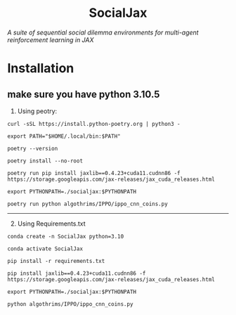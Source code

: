 <h1 align="center">SocialJax</h1>

*A suite of sequential social dilemma environments for multi-agent reinforcement learning in JAX*



# Installation

make sure you have python 3.10.5
---

1. Using peotry:
  ```
  curl -sSL https://install.python-poetry.org | python3 -
  ```
  ```
  export PATH="$HOME/.local/bin:$PATH"
  ```
  ```
  poetry --version
  ```
  ```
  poetry install --no-root
  ```
  ```
  poetry run pip install jaxlib==0.4.23+cuda11.cudnn86 -f https://storage.googleapis.com/jax-releases/jax_cuda_releases.html
  ```
  ```
  export PYTHONPATH=./socialjax:$PYTHONPATH
  ```
  ```
  poetry run python algothrims/IPPO/ippo_cnn_coins.py 
  ```

---

2. Using Requirements.txt
  ```
  conda create -n SocialJax python=3.10
  ```
  ```
  conda activate SocialJax
  ```
  ```
  pip install -r requirements.txt
  ```
  ```
  pip install jaxlib==0.4.23+cuda11.cudnn86 -f https://storage.googleapis.com/jax-releases/jax_cuda_releases.html
  ```
  ```
  export PYTHONPATH=./socialjax:$PYTHONPATH
  ```
  ```
  python algothrims/IPPO/ippo_cnn_coins.py 
  ```
